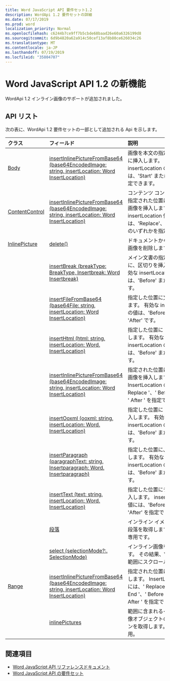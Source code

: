 ```yaml
---
title: Word JavaScript API 要件セット1.2
description: WordApi 1.2 要件セットの詳細
ms.date: 07/17/2019
ms.prod: word
localization_priority: Normal
ms.openlocfilehash: c6244b7ce9ff7b5cbde68baad26e60a6326199d8
ms.sourcegitcommit: 6d9b4820a62a914c50cef13af8b80ce626034c26
ms.translationtype: MT
ms.contentlocale: ja-JP
ms.lasthandoff: 07/19/2019
ms.locfileid: "35804707"
---
```

# <a name="whats-new-in-word-javascript-api-12"></a>Word JavaScript API 1.2 の新機能

WordApi 1.2 インライン画像のサポートが追加されました。

## <a name="api-list"></a>API リスト

次の表に、WordApi 1.2 要件セットの一部として追加される Api を示します。

| クラス | フィールド | 説明 |
|:---|:---|:---|
|[Body](/javascript/api/word/word.body)|[insertInlinePictureFromBase64 (base64EncodedImage: string, insertLocation: Word InsertLocation)](/javascript/api/word/word.body#insertinlinepicturefrombase64-base64encodedimage--insertlocation-)|画像を本文の指定された位置に挿入します。 insertLocation の値には、'Start' または 'End' を指定できます。|
|[ContentControl](/javascript/api/word/word.contentcontrol)|[insertInlinePictureFromBase64 (base64EncodedImage: string, insertLocation: Word InsertLocation)](/javascript/api/word/word.contentcontrol#insertinlinepicturefrombase64-base64encodedimage--insertlocation-)|コンテンツ コントロール内の指定された位置にインライン画像を挿入します。 insertLocation 値には、'Replace'、'Start'、'End' のいずれかを指定できます。|
|[InlinePicture](/javascript/api/word/word.inlinepicture)|[delete()](/javascript/api/word/word.inlinepicture#delete--)|ドキュメントからインライン画像を削除します。|
||[insertBreak (breakType: BreakType, Insertbreak: Word Insertbreak)](/javascript/api/word/word.inlinepicture#insertbreak-breaktype--insertlocation-)|メイン文書の指定した位置に、区切りを挿入します。 有効な insertLocation の値は、'Before' または 'After' です。|
||[insertFileFromBase64 (base64File: string, insertLocation: Word InsertLocation)](/javascript/api/word/word.inlinepicture#insertfilefrombase64-base64file--insertlocation-)|指定した位置に文書を挿入します。 有効な insertLocation の値は、'Before' または 'After' です。|
||[insertHtml (html: string, insertLocation: Word. InsertLocation)](/javascript/api/word/word.inlinepicture#inserthtml-html--insertlocation-)|指定した位置に HTML を挿入します。 有効な insertLocation の値は、'Before' または 'After' です。|
||[insertInlinePictureFromBase64 (base64EncodedImage: string, insertLocation: Word InsertLocation)](/javascript/api/word/word.inlinepicture#insertinlinepicturefrombase64-base64encodedimage--insertlocation-)|指定された位置にインライン画像を挿入します。 InsertLocation の値には、' Replace '、' Before '、または ' After ' を指定できます。|
||[insertOoxml (ooxml: string, insertLocation: Word. InsertLocation)](/javascript/api/word/word.inlinepicture#insertooxml-ooxml--insertlocation-)|指定した位置に OOXML を挿入します。  有効な insertLocation の値は、'Before' または 'After' です。|
||[insertParagraph (paragraphText: string, Insertparagraph: Word. Insertparagraph)](/javascript/api/word/word.inlinepicture#insertparagraph-paragraphtext--insertlocation-)|指定した位置に、段落を挿入します。 有効な insertLocation の値は、'Before' または 'After' です。|
||[insertText (text: string, insertLocation: Word. InsertLocation)](/javascript/api/word/word.inlinepicture#inserttext-text--insertlocation-)|指定した位置にテキストを挿入します。 insertLocation の値には、'Before' または 'After' を指定できます。|
||[段落](/javascript/api/word/word.inlinepicture#paragraph)|インライン イメージを含む親段落を取得します。 読み取り専用です。|
||[select (selectionMode?:. SelectionMode)](/javascript/api/word/word.inlinepicture#select-selectionmode-)|インライン画像を選択します。 その結果、Word は選択範囲にスクロールされます。|
|[Range](/javascript/api/word/word.range)|[insertInlinePictureFromBase64 (base64EncodedImage: string, insertLocation: Word InsertLocation)](/javascript/api/word/word.range#insertinlinepicturefrombase64-base64encodedimage--insertlocation-)|指定された位置に画像を挿入します。 InsertLocation の値には、' Replace '、' Start '、' End '、' Before '、または ' After ' を指定できます。|
||[inlinePictures](/javascript/api/word/word.range#inlinepictures)|範囲に含まれるインライン画像オブジェクトのコレクションを取得します。 読み取り専用。|

## <a name="see-also"></a>関連項目

- [Word JavaScript API リファレンスドキュメント](/javascript/api/word)
- [Word JavaScript API の要件セット](word-api-requirement-sets.md)
